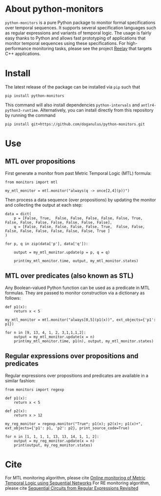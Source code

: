 # About python-monitors
 `python-monitors` is a pure Python package to monitor formal specifications over temporal sequences. It supports several specification languages such as regular expressions and variants of temporal logic. The usage is fairly easy thanks to Python and allows fast prototyping of applications that monitor temporal sequences using these specifications. For high-performance monitoring tasks, please see the project [Reelay](https://github.com/doganulus/reelay) that targets C++ applications.

# Install
The latest release of the package can be installed via `pip` such that

    pip install python-monitors

This command will also install dependencies `python-intervals` and `antlr4-python3-runtime`. Alternatively, you can install directly from this repository by running the command 

    pip install git+https://github.com/doganulus/python-monitors.git 

# Use

## MTL over propositions

First generate a monitor from past Metric Temporal Logic (MTL) formula:

    from monitors import mtl
     
	my_mtl_monitor = mtl.monitor("always(q -> once[2,4](p))")

Then process a data sequence (over propositions) by updating the monitor and collecting the output at each step:

	data = dict(
		p = [False, True,  False, False, False, False, False, True,  False, False, False, False, False, False, False], 
		q = [False, False, False, False, False, True,  False, False, False, False, False, False, False, False, True ]
	)
     
	for p, q in zip(data['p'], data['q']):
     
		output = my_mtl_monitor.update(p = p, q = q)
     
		print(my_mtl_monitor.time, output, my_mtl_monitor.states)


## MTL over predicates (also known as STL)

Any Boolean-valued Python function can be used as a predicate in MTL formulas. They are passed to monitor construction via a dictionary as follows:

	def p1(x):
	    return x < 5
     
    my_mtl_monitor = mtl.monitor("always[0,5](p1(x))", ext_objects={'p1': p1})
     
    for n in [9, 13, 4, 1, 2, 3,1,1,1,2]:
	    output = my_mtl_monitor.update(x = n)
	    print(my_mtl_monitor.time, p1(n), output, my_mtl_monitor.states)
	

## Regular expressions over propositions and predicates

Regular expressions over propositions and predicates are available in a similar fashion:

    from monitors import regexp
     
    def p1(x):
        return x < 5
     
    def p2(x):
	    return x > 12
     
    my_reg_monitor = regexp.monitor("True*; p1(x); p2(x)+; p1(x)+", ext_objects={'p1': p1, 'p2': p2}, print_source_code=True)
     
    for n in [1, 1, 1, 1, 13, 13, 14, 1, 1, 2]:
	    output = my_reg_monitor.update(x = n)
	    print(output, my_reg_monitor.states)

# Cite
For MTL monitoring algorithm, please cite [Online monitoring of Metric Temporal Logic using Sequential Networks](https://github.com/doganulus/reelay/blob/master/docs/mtl_monitoring.pdf)
For RE monitoring algorithm, please cite [Sequential Circuits from Regular Expressions Revisited](https://github.com/doganulus/reelay/blob/master/docs/regex_monitoring.pdf)